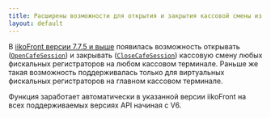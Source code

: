 ```yaml
---
title: Расширены возможности для открытия и закрытия кассовой смены из API
layout: default
---
```


В [iikoFront версии 7.7.5 и выше](https://ru.iiko.help/articles/#!releasenotes/2021-spring)
появилась возможность открывать ([`OpenCafeSession`](https://iiko.github.io/front.api.sdk/v7/html/M_Resto_Front_Api_IOperationService_OpenCafeSession.htm))
и закрывать ([`CloseCafeSession`](https://iiko.github.io/front.api.sdk/v7/html/M_Resto_Front_Api_IOperationService_CloseCafeSession.htm))
кассовую смену любых фискальных регистраторов на любом кассовом терминале.
Раньше же такая возможность поддерживалась только для виртуальных фискальных регистраторов на главном кассовом терминале.

Функция заработает автоматически в указанной версии iikoFront на всех поддерживаемых версиях API начиная с V6.
